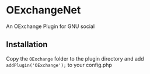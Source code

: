 OExchangeNet
============

An OExchange Plugin for GNU social

Installation
--------------

Copy the `OExchange` folder to the plugin directory and add `addPlugin('OExchange');` to your config.php

